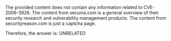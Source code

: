 The provided content does not contain any information related to CVE-2006-3926. The content from secunia.com is a general overview of their security research and vulnerability management products. The content from securityreason.com is just a captcha page.

Therefore, the answer is: UNRELATED